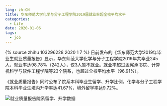 ```yaml
---
lang: zh-CN
title: 华东师范大学化学与分子工程学院2019届就业率超全校平均水平
categories:
  - Life
date: 2020-01-06
tags: 
  - job
---
```

{% source zhihu 103296228 2020 1 7 %}
日前发布的《华东师范大学2019年毕业生就业质量报告》显示，华东师范大学化学与分子工程学院2019年共毕业245人，就业率达98.78%（242人），仅3人暂不就业。就业率超过孟宪承书院、计算机科学与软件工程学院等23个院系，也超过全校平均水平（96.91%）。
<!--more-->

《就业质量报告》同时公布了院系本科毕业生留学、升学比例。化学与分子工程学院本科毕业生境内升学率达41.67%，境外留学率达9.72%。

![就业质量报告院系留学、升学数据](https://drive.google.com/uc?id=18dmBfgxTBD0LVcS4P2tBzgX-pwn5Lehv)

